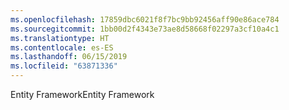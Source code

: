 ```yaml
---
ms.openlocfilehash: 17859dbc6021f8f7bc9bb92456aff90e86ace784
ms.sourcegitcommit: 1bb00d2f4343e73ae8d58668f02297a3cf10a4c1
ms.translationtype: HT
ms.contentlocale: es-ES
ms.lasthandoff: 06/15/2019
ms.locfileid: "63871336"
---
```

<span data-ttu-id="0e058-101">Entity Framework</span><span class="sxs-lookup"><span data-stu-id="0e058-101">Entity Framework</span></span>